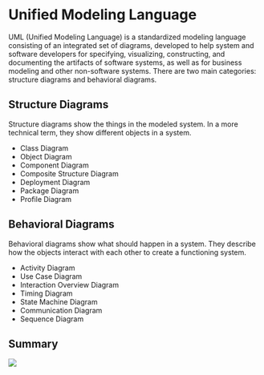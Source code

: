 # Unified Modeling Language
UML (Unified Modeling Language) is a standardized modeling language consisting of an integrated set of diagrams, developed to help system and software developers for specifying, visualizing, constructing, and documenting the artifacts of software systems, as well as for business modeling and other non-software systems. There are two main categories: structure diagrams and behavioral diagrams. 
## Structure Diagrams
Structure diagrams show the things in the modeled system. In a more technical term, they show different objects in a system. 
* Class Diagram
* Object Diagram
* Component Diagram
* Composite Structure Diagram
* Deployment Diagram
* Package Diagram
* Profile Diagram
## Behavioral Diagrams
Behavioral diagrams show what should happen in a system. They describe how the objects interact with each other to create a functioning system.
* Activity Diagram
* Use Case Diagram
* Interaction Overview Diagram
* Timing Diagram
* State Machine Diagram
* Communication Diagram
* Sequence Diagram
## Summary
![](file:///Users/saxue/Desktop/Diagram1.svg)
